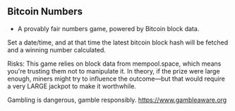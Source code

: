 ## Bitcoin Numbers

- A provably fair numbers game, powered by Bitcoin block data.

Set a date/time, and at that time the latest bitcoin block hash will be fetched and a winning number calculated.

Risks: This game relies on block data from mempool.space, which means you're trusting them not to manipulate it. In theory, if the prize were large enough, miners might try to influence the outcome—but that would require a very LARGE jackpot to make it worthwhile.

Gambling is dangerous, gamble responsibly.
https://www.gambleaware.org